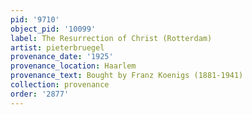 ```yaml
---
pid: '9710'
object_pid: '10099'
label: The Resurrection of Christ (Rotterdam)
artist: pieterbruegel
provenance_date: '1925'
provenance_location: Haarlem
provenance_text: Bought by Franz Koenigs (1881-1941)
collection: provenance
order: '2877'
---
```

